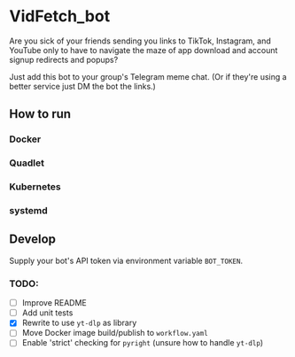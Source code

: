 # VidFetch_bot

Are you sick of your friends sending you links to TikTok, Instagram, and YouTube only to have to navigate the maze of app download and account signup redirects and popups?

Just add this bot to your group's Telegram meme chat. (Or if they're using a better service just DM the bot the links.)

## How to run

### Docker

### Quadlet

### Kubernetes

### systemd


## Develop

Supply your bot's API token via environment variable `BOT_TOKEN`.

### TODO:
- [ ] Improve README
- [ ] Add unit tests
- [x] Rewrite to use `yt-dlp` as library
- [ ] Move Docker image build/publish to `workflow.yaml`
- [ ] Enable 'strict' checking for `pyright` (unsure how to handle `yt-dlp`)
